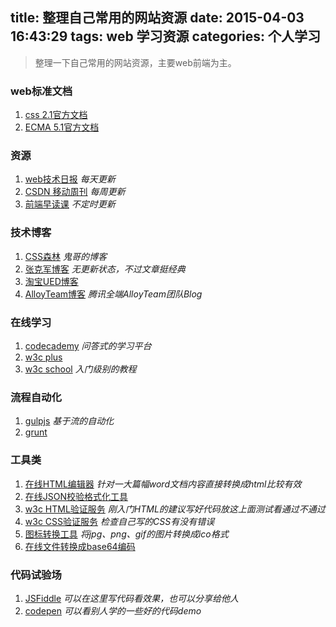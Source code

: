 title: 整理自己常用的网站资源
date: 2015-04-03 16:43:29
tags: web 学习资源 
categories: 个人学习
---

> 整理一下自己常用的网站资源，主要web前端为主。

<!--more-->

### web标准文档
1. [css 2.1官方文档](http://dev.w3.org/csswg/css2/)
2. [ECMA 5.1官方文档](http://www.ecma-international.org/ecma-262/5.1/)

### 资源
1. [web技术日报](http://web.memect.com/) *每天更新*
2. [CSDN 移动周刊](http://newsletter.csdn.net/module/news/newsletter/index/1) *每周更新*
3. [前端早读课](http://www.zaoduke.net/) *不定时更新*

### 技术博客
1. [CSS森林](http://blog.cssforest.org/) *鬼哥的博客*
2. [张克军博客](http://hikejun.com/blog/) *无更新状态，不过文章挺经典*
3. [淘宝UED博客](http://ued.taobao.org/blog/)
4. [AlloyTeam博客](http://www.alloyteam.com/) *腾讯全端AlloyTeam团队Blog*

### 在线学习
1. [codecademy](http://www.codecademy.com/)  *问答式的学习平台*
2. [w3c plus](http://www.w3cplus.com/)
3. [w3c school](http://www.w3school.com.cn/) *入门级别的教程*

### 流程自动化
1. [gulpjs](http://gulpjs.com/) *基于流的自动化*
2. [grunt](http://gruntjs.com/getting-started) 

### 工具类
1. [在线HTML编辑器](http://kindeditor.net/demo.php) *针对一大篇幅word文档内容直接转换成html比较有效*
2. [在线JSON校验格式化工具](http://www.bejson.com/index.php)
3. [w3c HTML验证服务](http://validator.w3.org/) *刚入门HTML的建议写好代码放这上面测试看通过不通过*
4. [w3c CSS验证服务](http://jigsaw.w3.org/css-validator/#validate_by_upload) *检查自己写的CSS有没有错误*
5. [图标转换工具](http://www.img2ico.net/) *将jpg、png、gif的图片转换成ico格式*
6. [在线文件转换成base64编码](http://www.pjhome.net/web/html5/encodeDataUrl.htm)

### 代码试验场
1. [JSFiddle](http://jsfiddle.net/) *可以在这里写代码看效果，也可以分享给他人*
2. [codepen](http://codepen.io/) *可以看别人学的一些好的代码demo*


